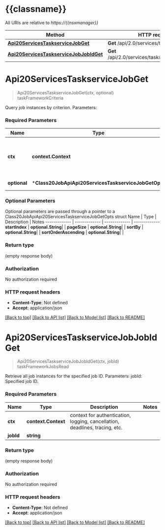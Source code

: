 # {{classname}}

All URIs are relative to *https://{{nsxmanager}}*

Method | HTTP request | Description
------------- | ------------- | -------------
[**Api20ServicesTaskserviceJobGet**](Class20JobApi.md#Api20ServicesTaskserviceJobGet) | **Get** /api/2.0/services/taskservice/job | taskFrameworkCriteria
[**Api20ServicesTaskserviceJobJobIdGet**](Class20JobApi.md#Api20ServicesTaskserviceJobJobIdGet) | **Get** /api/2.0/services/taskservice/job/{jobId} | taskFrameworkJobsRead

# **Api20ServicesTaskserviceJobGet**
> Api20ServicesTaskserviceJobGet(ctx, optional)
taskFrameworkCriteria

Query job instances by criterion.  Parameters:  

### Required Parameters

Name | Type | Description  | Notes
------------- | ------------- | ------------- | -------------
 **ctx** | **context.Context** | context for authentication, logging, cancellation, deadlines, tracing, etc.
 **optional** | ***Class20JobApiApi20ServicesTaskserviceJobGetOpts** | optional parameters | nil if no parameters

### Optional Parameters
Optional parameters are passed through a pointer to a Class20JobApiApi20ServicesTaskserviceJobGetOpts struct
Name | Type | Description  | Notes
------------- | ------------- | ------------- | -------------
 **startIndex** | **optional.String**|  | 
 **pageSize** | **optional.String**|  | 
 **sortBy** | **optional.String**|  | 
 **sortOrderAscending** | **optional.String**|  | 

### Return type

 (empty response body)

### Authorization

No authorization required

### HTTP request headers

 - **Content-Type**: Not defined
 - **Accept**: application/json

[[Back to top]](#) [[Back to API list]](../README.md#documentation-for-api-endpoints) [[Back to Model list]](../README.md#documentation-for-models) [[Back to README]](../README.md)

# **Api20ServicesTaskserviceJobJobIdGet**
> Api20ServicesTaskserviceJobJobIdGet(ctx, jobId)
taskFrameworkJobsRead

Retrieve all job instances for the specified job ID.  Parameters:  jobId: Specified job ID.  

### Required Parameters

Name | Type | Description  | Notes
------------- | ------------- | ------------- | -------------
 **ctx** | **context.Context** | context for authentication, logging, cancellation, deadlines, tracing, etc.
  **jobId** | **string**|  | 

### Return type

 (empty response body)

### Authorization

No authorization required

### HTTP request headers

 - **Content-Type**: Not defined
 - **Accept**: application/json

[[Back to top]](#) [[Back to API list]](../README.md#documentation-for-api-endpoints) [[Back to Model list]](../README.md#documentation-for-models) [[Back to README]](../README.md)

